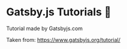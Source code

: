 # Gatsby.js Tutorials 🚀

Tutorial made by Gatsbyjs.com

Taken from: https://www.gatsbyjs.org/tutorial/
